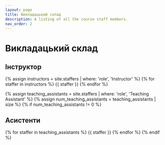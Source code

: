 ```yaml
---
layout: page
title: Викладацький склад
description: A listing of all the course staff members.
nav_order: 2
---
```


# Викладацький склад

## Інструктор

{% assign instructors = site.staffers | where: 'role', 'Instructor' %}
{% for staffer in instructors %}
{{ staffer }}
{% endfor %}

{% assign teaching_assistants = site.staffers | where: 'role', 'Teaching Assistant' %}
{% assign num_teaching_assistants = teaching_assistants | size %}
{% if num_teaching_assistants != 0 %}

## Асистенти

{% for staffer in teaching_assistants %}
{{ staffer }}
{% endfor %}
{% endif %}
